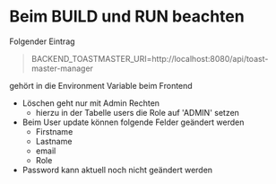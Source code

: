 # Beim BUILD und RUN beachten
Folgender Eintrag

>  BACKEND_TOASTMASTER_URI=http://localhost:8080/api/toast-master-manager

gehört in die Environment Variable beim Frontend

* Löschen geht nur mit Admin Rechten
  * hierzu in der Tabelle users die Role auf 'ADMIN' setzen
* Beim User update können folgende Felder geändert werden
  * Firstname
  * Lastname
  * email
  * Role
* Password kann aktuell noch nicht geändert werden
